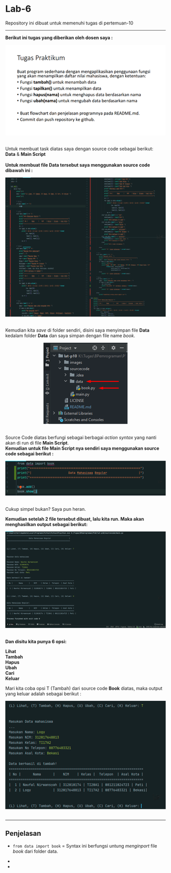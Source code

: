 # Lab-6
Repository ini dibuat untuk memenuhi tugas di pertemuan-10 <br>
***

**Berikut ini tugas yang diberikan oleh dosen saya :** <br>

<div align="center">
<img src="images/lab6task.png" >
</div> <br>

Untuk membuat task diatas saya dengan source code sebagai berikut: <br>
**Data** & **Main Script**
<br>
<br>
**Untuk membuat file **Data** tersebut saya menggunakan source code dibawah ini :** <br>

<div align="center">
<img src="images/booksc.png" >
</div> <br>

Kemudian kita *save* di folder sendiri, disini saya menyimpan file **Data** kedalam folder **Data** dan saya simpan dengan file name *book*. <br>

<div align="center">
<img src="images/data1.png" >
</div> <br>

Source Code diatas berfungi sebagai berbagai *action syntax* yang nanti akan di run di file **Main Script**.
<br>
**Kemudian untuk file **Main Script** nya sendiri saya menggunakan source code sebagai berikut :**

<div align="center">
<img src="images/main.png" >
</div> <br>

Cukup simpel bukan? Saya pun heran. <br>

**Kemudian setelah 2 file tersebut dibuat, lalu kita run. Maka akan menghasilkan output sebagai berikut:**
<div align="center">
<img src="images/result.png" >
</div> <br>

**Dan disitu kita punya 6 opsi:** <br>

**Lihat** <br>
**Tambah** <br>
**Hapus** <br>
**Ubah** <br>
**Cari** <br>
**Keluar** <br>

Mari kita coba opsi T (Tambah) dari source code **Book** diatas, maka output yang keluar adalah sebagai berikut : <br>

<div align="center">
<img src="images/tambah.png" >
</div> <br>

***
## Penjelasan

- `from data import book` = Syntax ini berfungsi untung *menginport* file *book* dari folder data.

- <br>

- <br>